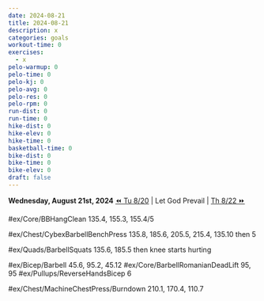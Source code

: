 ```yaml
---
date: 2024-08-21
title: 2024-08-21
description: x
categories: goals
workout-time: 0
exercises:
  - x
pelo-warmup: 0
pelo-time: 0
pelo-kj: 0
pelo-avg: 0
pelo-res: 0
pelo-rpm: 0
run-dist: 0
run-time: 0
hike-dist: 0
hike-elev: 0
hike-time: 0
basketball-time: 0
bike-dist: 0
bike-time: 0
bike-elev: 0
draft: false
---
```

**Wednesday, August 21st, 2024**
[⏪ Tu 8/20](goals/2024-08-20) | Let God Prevail | [Th 8/22 ⏩](goals/2024-08-22)


#ex/Core/BBHangClean 135.4, 155.3, 155.4/5

#ex/Chest/CybexBarbellBenchPress 135.8, 185.6, 205.5, 215.4, 135.10 then 5

#ex/Quads/BarbellSquats 135.6, 185.5 then knee starts hurting 

#ex/Bicep/Barbell 45.6, 95.2, 45.12
#ex/Core/BarbellRomanianDeadLift 95, 95
#ex/Pullups/ReverseHandsBicep 6

#ex/Chest/MachineChestPress/Burndown  210.1, 170.4, 110.7

